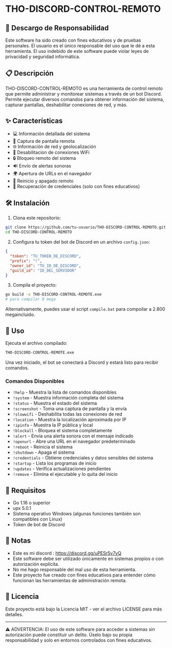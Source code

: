 # THO-DISCORD-CONTROL-REMOTO

## 🚨 Descargo de Responsabilidad

Este software ha sido creado con fines educativos y de pruebas personales. El usuario es el único responsable del uso que le dé a esta herramienta. El uso indebido de este software puede violar leyes de privacidad y seguridad informática.

## 📋 Descripción

THO-DISCORD-CONTROL-REMOTO es una herramienta de control remoto que permite administrar y monitorear sistemas a través de un bot Discord. Permite ejecutar diversos comandos para obtener información del sistema, capturar pantallas, deshabilitar conexiones de red, y más.

## ✨ Características

- 💻 Información detallada del sistema
- 📸 Captura de pantalla remota
- 🌐 Información de red y geolocalización
- 📶 Desabilitacion de conexiones WiFi
- 🔒 Bloqueo remoto del sistema
- 🔊 Envío de alertas sonoras
- 🌍 Apertura de URLs en el navegador
- 🔄 Reinicio y apagado remoto
- 🔑 Recuperación de credenciales (solo con fines educativos)

## 🛠️ Instalación

1. Clona este repositorio:
```bash
git clone https://github.com/tu-usuario/THO-DISCORD-CONTROL-REMOTO.git
cd THO-DISCORD-CONTROL-REMOTO
```

2. Configura tu token del bot de Discord en un archivo `config.json`:
```json
{
  "token": "TU_TOKEN_DE_DISCORD",
  "prefix": "!",
  "owner_id": "TU_ID_DE_DISCORD",
  "guild_id": "ID_DEL_SERVIDOR"
}
```

3. Compila el proyecto:
```bash
go build -o THO-DISCORD-CONTROL-REMOTE.exe
# para compilar 8 mega
```

Alternativamente, puedes usar el script `compile.bat` para compoilar a 2.800 megaincluido.

## 🚀 Uso

Ejecuta el archivo compilado:
```bash
THO-DISCORD-CONTROL-REMOTE.exe
```

Una vez iniciado, el bot se conectará a Discord y estará listo para recibir comandos.

### Comandos Disponibles

- `!help` - Muestra la lista de comandos disponibles
- `!system` - Muestra información completa del sistema
- `!status` - Muestra el estado del sistema
- `!screenshot` - Toma una captura de pantalla y la envía
- `!slowwifi` - Deshabilita todas las conexiones de red
- `!location` - Muestra la localización aproximada por IP
- `!ipinfo` - Muestra la IP pública y local
- `!blockall` - Bloquea el sistema completamente
- `!alert` - Envía una alerta sonora con el mensaje indicado
- `!openurl` - Abre una URL en el navegador predeterminado
- `!reboot` - Reinicia el sistema
- `!shutdown` - Apaga el sistema
- `!credentials` - Obtiene credenciales y datos sensibles del sistema
- `!startup` - Lista los programas de inicio
- `!updates` - Verifica actualizaciones pendientes
- `!remove` - Elimina el ejecutable y lo quita del inicio

## 🔧 Requisitos

- Go 1.16 o superior
- upx 5.0.1
- Sistema operativo Windows (algunas funciones también son compatibles con Linux)
- Token de bot de Discord

## 📝 Notas

- Este es mi discord : https://discord.gg/uPESr5v7yQ
- Este software debe ser utilizado únicamente en sistemas propios o con autorización explícita.
- No me hago responsable del mal uso de esta herramienta.
- Este proyecto fue creado con fines educativos para entender cómo funcionan las herramientas de administración remota.

## 📜 Licencia

Este proyecto está bajo la Licencia MIT - ver el archivo LICENSE para más detalles.

---


⚠️ ADVERTENCIA: El uso de este software para acceder a sistemas sin autorización puede constituir un delito. Úselo bajo su propia responsabilidad y solo en entornos controlados con fines educativos.





